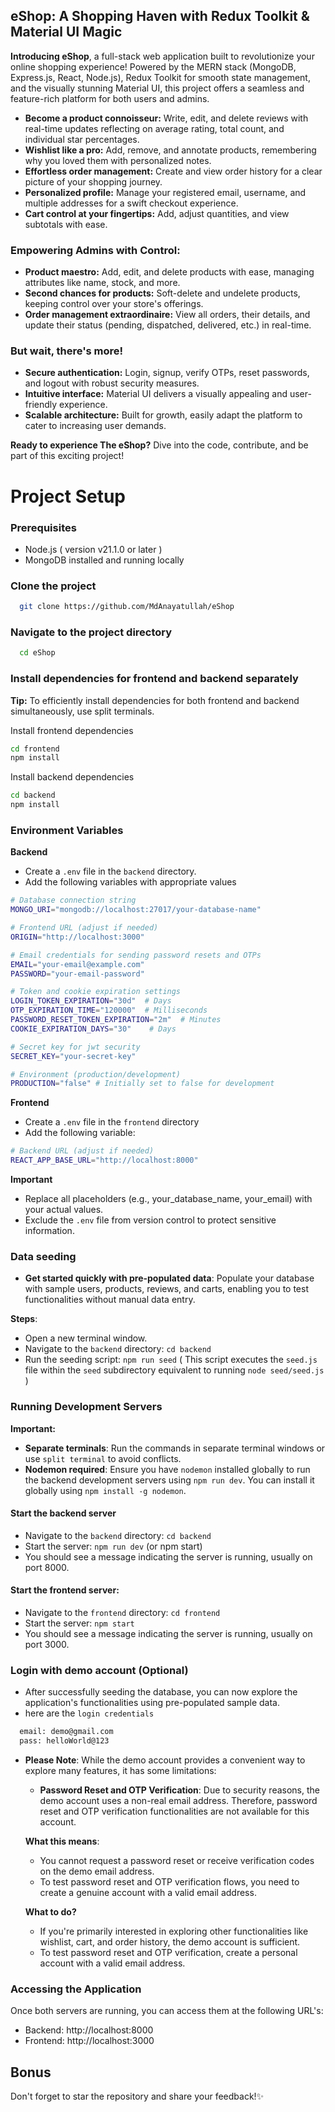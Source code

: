 ## eShop: A Shopping Haven with Redux Toolkit & Material UI Magic

**Introducing eShop**, a full-stack web application built to revolutionize your online shopping experience! Powered by the MERN stack (MongoDB, Express.js, React, Node.js), Redux Toolkit for smooth state management, and the visually stunning Material UI, this project offers a seamless and feature-rich platform for both users and admins.

- **Become a product connoisseur:** Write, edit, and delete reviews with real-time updates reflecting on average rating, total count, and individual star percentages.
- **Wishlist like a pro:** Add, remove, and annotate products, remembering why you loved them with personalized notes.
- **Effortless order management:** Create and view order history for a clear picture of your shopping journey.
- **Personalized profile:** Manage your registered email, username, and multiple addresses for a swift checkout experience.
- **Cart control at your fingertips:** Add, adjust quantities, and view subtotals with ease.

### **Empowering Admins with Control:**

- **Product maestro:** Add, edit, and delete products with ease, managing attributes like name, stock, and more.
- **Second chances for products:** Soft-delete and undelete products, keeping control over your store's offerings.
- **Order management extraordinaire:** View all orders, their details, and update their status (pending, dispatched, delivered, etc.) in real-time.

### **But wait, there's more!**

- **Secure authentication:** Login, signup, verify OTPs, reset passwords, and logout with robust security measures.
- **Intuitive interface:** Material UI delivers a visually appealing and user-friendly experience.
- **Scalable architecture:** Built for growth, easily adapt the platform to cater to increasing user demands.

**Ready to experience The eShop?** Dive into the code, contribute, and be part of this exciting project!

# **Project Setup**

### Prerequisites

- Node.js ( version v21.1.0 or later )
- MongoDB installed and running locally

### Clone the project

```bash
  git clone https://github.com/MdAnayatullah/eShop
```

### Navigate to the project directory

```bash
  cd eShop
```

### Install dependencies for frontend and backend separately

**Tip:** To efficiently install dependencies for both frontend and backend simultaneously, use split terminals.

Install frontend dependencies

```bash
cd frontend
npm install
```

Install backend dependencies

```bash
cd backend
npm install
```

### Environment Variables

**Backend**

- Create a `.env` file in the `backend` directory.
- Add the following variables with appropriate values

```bash
# Database connection string
MONGO_URI="mongodb://localhost:27017/your-database-name"

# Frontend URL (adjust if needed)
ORIGIN="http://localhost:3000"

# Email credentials for sending password resets and OTPs
EMAIL="your-email@example.com"
PASSWORD="your-email-password"

# Token and cookie expiration settings
LOGIN_TOKEN_EXPIRATION="30d"  # Days
OTP_EXPIRATION_TIME="120000"  # Milliseconds
PASSWORD_RESET_TOKEN_EXPIRATION="2m"  # Minutes
COOKIE_EXPIRATION_DAYS="30"    # Days

# Secret key for jwt security
SECRET_KEY="your-secret-key"

# Environment (production/development)
PRODUCTION="false" # Initially set to false for development
```

**Frontend**

- Create a `.env` file in the `frontend` directory
- Add the following variable:

```bash
# Backend URL (adjust if needed)
REACT_APP_BASE_URL="http://localhost:8000"
```

**Important**

- Replace all placeholders (e.g., your_database_name, your_email) with your actual values.
- Exclude the `.env` file from version control to protect sensitive information.

### Data seeding

- **Get started quickly with pre-populated data**: Populate your database with sample users, products, reviews, and carts, enabling you to test functionalities without manual data entry.

**Steps**:

- Open a new terminal window.
- Navigate to the `backend` directory: `cd backend`
- Run the seeding script: `npm run seed` ( This script executes the `seed.js` file within the `seed` subdirectory equivalent to running `node seed/seed.js` )

### Running Development Servers

**Important:**

- **Separate terminals**: Run the commands in separate terminal windows or use `split terminal` to avoid conflicts.
- **Nodemon required**: Ensure you have `nodemon` installed globally to run the backend development servers using `npm run dev`. You can install it globally using `npm install -g nodemon`.

#### Start the backend server

- Navigate to the `backend` directory: `cd backend`
- Start the server: `npm run dev` (or npm start)
- You should see a message indicating the server is running, usually on port 8000.

#### Start the frontend server:

- Navigate to the `frontend` directory: `cd frontend`
- Start the server: `npm start`
- You should see a message indicating the server is running, usually on port 3000.

### Login with demo account (Optional)

- After successfully seeding the database, you can now explore the application's functionalities using pre-populated sample data.
- here are the `login credentials`

```bash
  email: demo@gmail.com
  pass: helloWorld@123
```

- **Please Note**: While the demo account provides a convenient way to explore many features, it has some limitations:

  - **Password Reset and OTP Verification**: Due to security reasons, the demo account uses a non-real email address. Therefore, password reset and OTP verification functionalities are not available for this account.

  **What this means**:

  - You cannot request a password reset or receive verification codes on the demo email address.
  - To test password reset and OTP verification flows, you need to create a genuine account with a valid email address.

  **What to do?**

  - If you're primarily interested in exploring other functionalities like wishlist, cart, and order history, the demo account is sufficient.
  - To test password reset and OTP verification, create a personal account with a valid email address.

### Accessing the Application

Once both servers are running, you can access them at the following URL's:

- Backend: http://localhost:8000
- Frontend: http://localhost:3000

## **Bonus**

Don't forget to star the repository and share your feedback!✨

